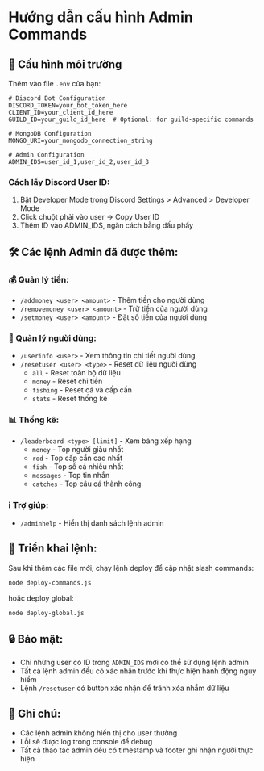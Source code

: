# Hướng dẫn cấu hình Admin Commands

## 🔧 Cấu hình môi trường

Thêm vào file `.env` của bạn:

```env
# Discord Bot Configuration
DISCORD_TOKEN=your_bot_token_here
CLIENT_ID=your_client_id_here
GUILD_ID=your_guild_id_here  # Optional: for guild-specific commands

# MongoDB Configuration
MONGO_URI=your_mongodb_connection_string

# Admin Configuration
ADMIN_IDS=user_id_1,user_id_2,user_id_3
```

### Cách lấy Discord User ID:

1. Bật Developer Mode trong Discord Settings > Advanced > Developer Mode
2. Click chuột phải vào user → Copy User ID
3. Thêm ID vào ADMIN_IDS, ngăn cách bằng dấu phẩy

## 🛠️ Các lệnh Admin đã được thêm:

### 💰 Quản lý tiền:
- `/addmoney <user> <amount>` - Thêm tiền cho người dùng
- `/removemoney <user> <amount>` - Trừ tiền của người dùng  
- `/setmoney <user> <amount>` - Đặt số tiền của người dùng

### 👤 Quản lý người dùng:
- `/userinfo <user>` - Xem thông tin chi tiết người dùng
- `/resetuser <user> <type>` - Reset dữ liệu người dùng
  - `all` - Reset toàn bộ dữ liệu
  - `money` - Reset chỉ tiền
  - `fishing` - Reset cá và cấp cần
  - `stats` - Reset thống kê

### 📊 Thống kê:
- `/leaderboard <type> [limit]` - Xem bảng xếp hạng
  - `money` - Top người giàu nhất
  - `rod` - Top cấp cần cao nhất
  - `fish` - Top số cá nhiều nhất
  - `messages` - Top tin nhắn
  - `catches` - Top câu cá thành công

### ℹ️ Trợ giúp:
- `/adminhelp` - Hiển thị danh sách lệnh admin

## 🚀 Triển khai lệnh:

Sau khi thêm các file mới, chạy lệnh deploy để cập nhật slash commands:

```bash
node deploy-commands.js
```

hoặc deploy global:

```bash
node deploy-global.js
```

## 🔒 Bảo mật:

- Chỉ những user có ID trong `ADMIN_IDS` mới có thể sử dụng lệnh admin
- Tất cả lệnh admin đều có xác nhận trước khi thực hiện hành động nguy hiểm
- Lệnh `/resetuser` có button xác nhận để tránh xóa nhầm dữ liệu

## 📝 Ghi chú:

- Các lệnh admin không hiển thị cho user thường
- Lỗi sẽ được log trong console để debug
- Tất cả thao tác admin đều có timestamp và footer ghi nhận người thực hiện
